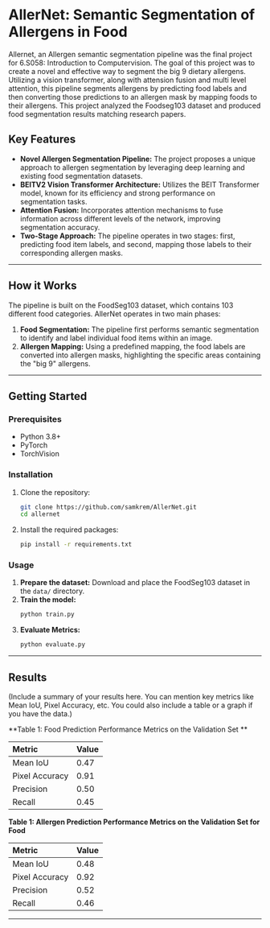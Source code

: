 # AllerNet: Semantic Segmentation of Allergens in Food

Allernet, an Allergen semantic segmentation pipeline was the final project for 6.S058: Introduction to Computervision. The goal of this project was to create a novel and effective way to segment the big 9 dietary allergens. Utilizing a vision transformer, along with attension fusion and multi level attention, this pipeline segments allergens by predicting food labels and then converting those predictions to an allergen mask by mapping foods to their allergens. This project analyzed the Foodseg103 dataset and produced food segmentation results matching research papers. 

## Key Features

* **Novel Allergen Segmentation Pipeline:** The project proposes a unique approach to allergen segmentation by leveraging deep learning and existing food segmentation datasets.
* **BEITV2 Vision Transformer Architecture:** Utilizes the BEIT Transformer model, known for its efficiency and strong performance on segmentation tasks.
* **Attention Fusion:** Incorporates attention mechanisms to fuse information across different levels of the network, improving segmentation accuracy.
* **Two-Stage Approach:** The pipeline operates in two stages: first, predicting food item labels, and second, mapping those labels to their corresponding allergen masks.

***

## How it Works

The pipeline is built on the FoodSeg103 dataset, which contains 103 different food categories. AllerNet operates in two main phases:

1.  **Food Segmentation:** The pipeline first performs semantic segmentation to identify and label individual food items within an image.
2.  **Allergen Mapping:** Using a predefined mapping, the food labels are converted into allergen masks, highlighting the specific areas containing the "big 9" allergens.


***

## Getting Started

### Prerequisites

* Python 3.8+
* PyTorch
* TorchVision

### Installation

1.  Clone the repository:
    ```bash
    git clone https://github.com/samkrem/AllerNet.git
    cd allernet
    ```
2.  Install the required packages:
    ```bash
    pip install -r requirements.txt
    ```

### Usage

1.  **Prepare the dataset:** Download and place the FoodSeg103 dataset in the `data/` directory.
2.  **Train the model:**
    ```bash
    python train.py 
    ```
3.  **Evaluate Metrics:**
    ```bash
    python evaluate.py 
    ```

***

## Results

(Include a summary of your results here. You can mention key metrics like Mean IoU, Pixel Accuracy, etc. You could also include a table or a graph if you have the data.)

**Table 1: Food Prediction Performance Metrics on the Validation Set **

| Metric | Value |
| :--- | :--- |
| Mean IoU | 0.47 |
| Pixel Accuracy | 0.91 |
| Precision | 0.50 |
| Recall | 0.45 |

**Table 1: Allergen Prediction Performance Metrics on the Validation Set for Food**

| Metric | Value |
| :--- | :--- |
| Mean IoU | 0.48 |
| Pixel Accuracy | 0.92 |
| Precision | 0.52 |
| Recall | 0.46 |

***
